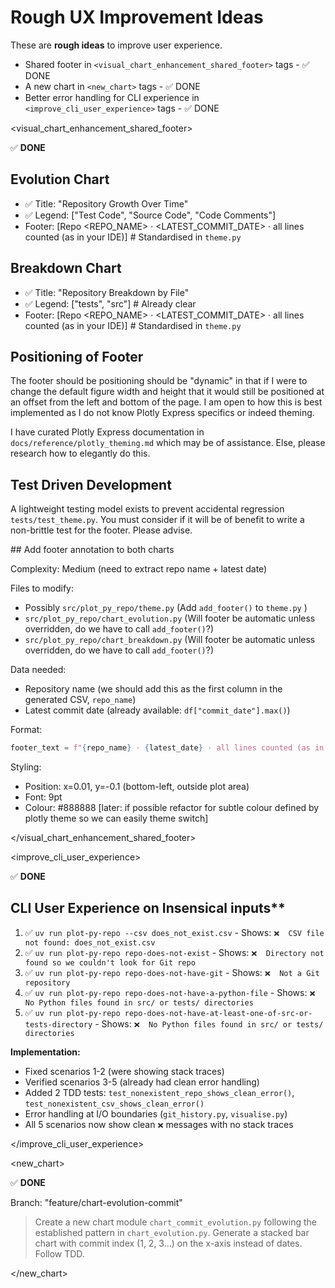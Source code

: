 # Rough UX Improvement Ideas

These are **rough ideas** to improve user experience.

- Shared footer in `<visual_chart_enhancement_shared_footer>` tags  - ✅ DONE
- A new chart in `<new_chart>` tags - ✅ DONE
- Better error handling for CLI experience in `<improve_cli_user_experience>` tags - ✅ DONE

<ideas>

<visual_chart_enhancement_shared_footer>

✅ **DONE**

<requirements>

## Evolution Chart

- ✅ Title: "Repository Growth Over Time"
- ✅ Legend: ["Test Code", "Source Code", "Code Comments"]
- Footer: [Repo <REPO_NAME> · <LATEST_COMMIT_DATE> · all lines counted (as in your IDE)] # Standardised in `theme.py`

## Breakdown Chart

- ✅ Title: "Repository Breakdown by File"
- ✅ Legend: ["tests", "src"]  # Already clear
- Footer: [Repo <REPO_NAME> · <LATEST_COMMIT_DATE> · all lines counted (as in your IDE)] # Standardised in `theme.py`

## Positioning of Footer

The footer should be positioning should be "dynamic" in that if I were to change the default figure width and height that it would still be positioned at an offset from the left and bottom of the page. I am open to how this is best implemented as I do not know Plotly Express specifics or indeed theming.

I have curated Plotly Express documentation in `docs/reference/plotly_theming.md` which may be of assistance. Else, please research how to elegantly do this.

## Test Driven Development

A lightweight testing model exists to prevent accidental regression `tests/test_theme.py`. You must consider if it will be of benefit to write a non-brittle test for the footer. Please advise.

</requirements>

<implement>
## Add footer annotation to both charts

Complexity: Medium (need to extract repo name + latest date)

Files to modify:

- Possibly `src/plot_py_repo/theme.py` (Add `add_footer()` to `theme.py` )
- `src/plot_py_repo/chart_evolution.py` (Will footer be automatic unless overridden, do we have to call `add_footer()`?)
- `src/plot_py_repo/chart_breakdown.py` (Will footer be automatic unless overridden, do we have to call `add_footer()`?)

Data needed:

- Repository name (we should add this as the first column in the generated CSV, `repo_name`)
- Latest commit date (already available: `df["commit_date"].max()`)

Format:

```python
footer_text = f"{repo_name} · {latest_date} · all lines counted (as in IDE)"
```

Styling:

- Position: x=0.01, y=-0.1 (bottom-left, outside plot area)
- Font: 9pt
- Colour: #888888 [later: if possible refactor for subtle colour defined by plotly theme so we can easily theme switch]

</implement>

</visual_chart_enhancement_shared_footer>

<improve_cli_user_experience>

✅ **DONE**

## CLI User Experience on Insensical inputs**

   1. ✅ `uv run plot-py-repo --csv does_not_exist.csv` - Shows: `❌  CSV file not found: does_not_exist.csv`
   2. ✅ `uv run plot-py-repo repo-does-not-exist` - Shows: `❌  Directory not found so we couldn't look for Git repo`
   3. ✅ `uv run plot-py-repo repo-does-not-have-git` - Shows: `❌  Not a Git repository`
   4. ✅ `uv run plot-py-repo repo-does-not-have-a-python-file` - Shows: `❌  No Python files found in src/ or tests/ directories`
   5. ✅ `uv run plot-py-repo repo-does-not-have-at-least-one-of-src-or-tests-directory` - Shows: `❌  No Python files found in src/ or tests/ directories`

**Implementation:**

- Fixed scenarios 1-2 (were showing stack traces)
- Verified scenarios 3-5 (already had clean error handling)
- Added 2 TDD tests: `test_nonexistent_repo_shows_clean_error()`, `test_nonexistent_csv_shows_clean_error()`
- Error handling at I/O boundaries (`git_history.py`, `visualise.py`)
- All 5 scenarios now show clean `❌` messages with no stack traces

</improve_cli_user_experience>

<new_chart>

✅ **DONE**

Branch: "feature/chart-evolution-commit"

> Create a new chart module `chart_commit_evolution.py` following the established pattern in `chart_evolution.py`. Generate a stacked bar chart with commit index (1, 2, 3...) on the x-axis instead of dates. Follow TDD.

</new_chart>

</ideas>
